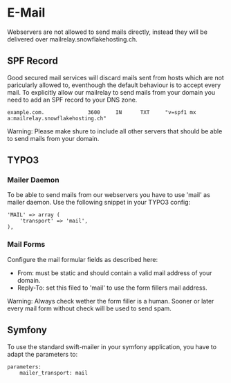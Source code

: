 # E-Mail

Webservers are not allowed to send mails directly, instead they will be delivered over mailrelay.snowflakehosting.ch.

## SPF Record

Good secured mail services will discard mails sent from hosts which are not paricularly allowed to, eventhough the default behaviour is to accept every mail. To explicitly allow our mailrelay to send mails from your domain you need to add an SPF record to your DNS zone.

```
example.com.              3600     IN      TXT     "v=spf1 mx a:mailrelay.snowflakehosting.ch"
```

Warning: Please make shure to include all other servers that should be able to send mails from your domain.

## TYPO3

### Mailer Daemon
To be able to send mails from our webservers you have to use 'mail' as mailer daemon. Use the following snippet in your TYPO3 config:

```
'MAIL' => array (
	'transport' => 'mail',
),
```

### Mail Forms

Configure the mail formular fields as described here:

* From: must be static and should contain a valid mail address of your domain.
* Reply-To: set this filed to 'mail' to use the form fillers mail address.

Warning: Always check wether the form filler is a human. Sooner or later every mail form without check will be used to send spam.

## Symfony
To use the standard swift-mailer in your symfony application, you have to adapt the parameters to:
```
parameters:
    mailer_transport: mail
```
